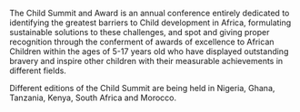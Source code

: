 The Child Summit and Award is an annual conference entirely dedicated to identifying the greatest barriers to Child development in Africa, formulating sustainable solutions to these challenges, and spot and giving proper recognition through the conferment of awards of excellence to African Children within the ages of 5-17 years old who have displayed outstanding bravery and inspire other children with their measurable achievements in different fields.

Different editions of the Child Summit are being held in Nigeria, Ghana, Tanzania, Kenya, South Africa and Morocco.